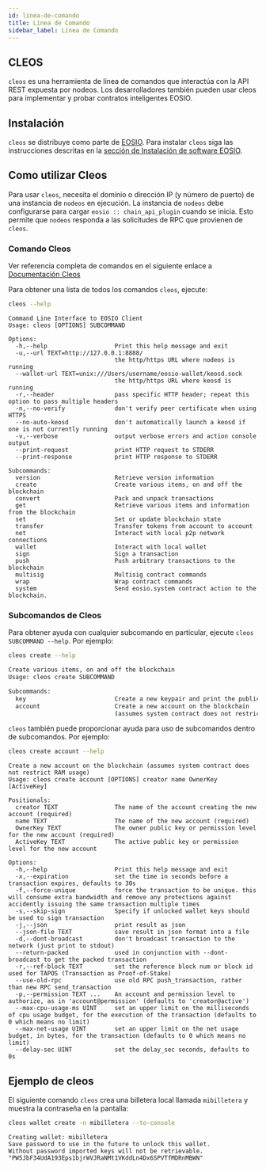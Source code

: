 ```yaml
---
id: linea-de-comando
title: Línea de Comando
sidebar_label: Línea de Comando
---
```


## CLEOS

`cleos` es una herramienta de línea de comandos que interactúa con la API REST expuesta por nodeos. Los desarrolladores también pueden usar cleos para implementar y probar contratos inteligentes EOSIO.

## Instalación

`cleos` se distribuye como parte de [EOSIO](https://github.com/EOSIO/eos/blob/master/README.md). Para instalar `cleos` siga las instrucciones descritas en la [sección de Instalación de software EOSIO](https://developers.eos.io/manuals/eos/latest/install/index).

## Como utilizar Cleos

Para usar `cleos`, necesita el dominio o dirección IP (y número de puerto) de una instancia de `nodeos` en ejecución. La instancia de `nodeos` debe configurarse para cargar `eosio :: chain_api_plugin` cuando se inicia. Esto permite que `nodeos` responda a las solicitudes de RPC que provienen de `cleos`.

### Comando Cleos 

Ver referencia completa de comandos en el siguiente enlace a [Documentación Cleos](https://developers.eos.io/manuals/eos/latest/cleos/index)

Para obtener una lista de todos los comandos `cleos`, ejecute:

``` bash
cleos --help
```

``` 
Command Line Interface to EOSIO Client
Usage: cleos [OPTIONS] SUBCOMMAND

Options:
  -h,--help                   Print this help message and exit
  -u,--url TEXT=http://127.0.0.1:8888/
                              the http/https URL where nodeos is running
  --wallet-url TEXT=unix:///Users/username/eosio-wallet/keosd.sock
                              the http/https URL where keosd is running
  -r,--header                 pass specific HTTP header; repeat this option to pass multiple headers
  -n,--no-verify              don't verify peer certificate when using HTTPS
  --no-auto-keosd             don't automatically launch a keosd if one is not currently running
  -v,--verbose                output verbose errors and action console output
  --print-request             print HTTP request to STDERR
  --print-response            print HTTP response to STDERR

Subcommands:
  version                     Retrieve version information
  create                      Create various items, on and off the blockchain
  convert                     Pack and unpack transactions
  get                         Retrieve various items and information from the blockchain
  set                         Set or update blockchain state
  transfer                    Transfer tokens from account to account
  net                         Interact with local p2p network connections
  wallet                      Interact with local wallet
  sign                        Sign a transaction
  push                        Push arbitrary transactions to the blockchain
  multisig                    Multisig contract commands
  wrap                        Wrap contract commands
  system                      Send eosio.system contract action to the blockchain.
```

### Subcomandos de Cleos

Para obtener ayuda con cualquier subcomando en particular, ejecute `cleos SUBCOMMAND --help`. Por ejemplo:

``` bash
cleos create --help
```

``` bash
Create various items, on and off the blockchain
Usage: cleos create SUBCOMMAND

Subcommands:
  key                         Create a new keypair and print the public and private keys
  account                     Create a new account on the blockchain
                              (assumes system contract does not restrict RAM usage)
```

`cleos` también puede proporcionar ayuda para uso de subcomandos dentro de subcomandos. Por ejemplo:

``` bash 
cleos create account --help
```

```
Create a new account on the blockchain (assumes system contract does not restrict RAM usage)
Usage: cleos create account [OPTIONS] creator name OwnerKey [ActiveKey]

Positionals:
  creator TEXT                The name of the account creating the new account (required)
  name TEXT                   The name of the new account (required)
  OwnerKey TEXT               The owner public key or permission level for the new account (required)
  ActiveKey TEXT              The active public key or permission level for the new account

Options:
  -h,--help                   Print this help message and exit
  -x,--expiration             set the time in seconds before a transaction expires, defaults to 30s
  -f,--force-unique           force the transaction to be unique. this will consume extra bandwidth and remove any protections against accidently issuing the same transaction multiple times
  -s,--skip-sign              Specify if unlocked wallet keys should be used to sign transaction
  -j,--json                   print result as json
  --json-file TEXT            save result in json format into a file
  -d,--dont-broadcast         don't broadcast transaction to the network (just print to stdout)
  --return-packed             used in conjunction with --dont-broadcast to get the packed transaction
  -r,--ref-block TEXT         set the reference block num or block id used for TAPOS (Transaction as Proof-of-Stake)
  --use-old-rpc               use old RPC push_transaction, rather than new RPC send_transaction
  -p,--permission TEXT ...    An account and permission level to authorize, as in 'account@permission' (defaults to 'creator@active')
  --max-cpu-usage-ms UINT     set an upper limit on the milliseconds of cpu usage budget, for the execution of the transaction (defaults to 0 which means no limit)
  --max-net-usage UINT        set an upper limit on the net usage budget, in bytes, for the transaction (defaults to 0 which means no limit)
  --delay-sec UINT            set the delay_sec seconds, defaults to 0s
```

## Ejemplo de cleos

El siguiente comando `cleos` crea una billetera local llamada `mibilletera` y muestra la contraseña en la pantalla:

``` bash 
cleos wallet create -n mibilletera --to-console
```

```
Creating wallet: mibilletera
Save password to use in the future to unlock this wallet.
Without password imported keys will not be retrievable.
"PW5JbF34UdA193Eps1bjrWVJRaNMt1VKddLn4Dx6SPVTfMDRnMBWN"
```

